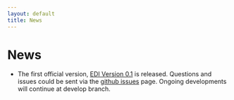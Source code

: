 ```yaml
---
layout: default
title: News
---
```


# News

- The first official version, [EDI Version 0.1](https://github.com/zhongcanxiao/EDIC/releases/tag/v0.1) is released.
  Questions and issues could be sent via the [github issues](https://github.com/zhongcanxiao/EDIC/issues) page.
  Ongoing developments will continue at develop branch.

